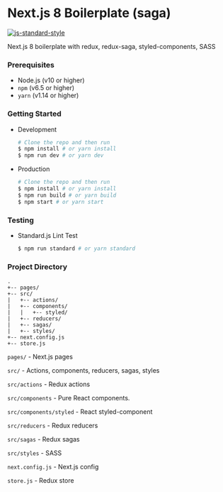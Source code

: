 # Next.js 8 Boilerplate (saga)

[![js-standard-style](https://cdn.rawgit.com/feross/standard/master/badge.svg)](https://github.com/feross/standard)

Next.js 8 boilerplate with redux, redux-saga, styled-components, SASS

### Prerequisites

- Node.js (v10 or higher)
- `npm` (v6.5 or higher)
- `yarn` (v1.14 or higher)

### Getting Started

- Development

    ```bash
    # Clone the repo and then run
    $ npm install # or yarn install
    $ npm run dev # or yarn dev
    ```

- Production

    ```bash
    # Clone the repo and then run
    $ npm install # or yarn install
    $ npm run build # or yarn build
    $ npm start # or yarn start
    ```

### Testing

- Standard.js Lint Test

    ```bash
    $ npm run standard # or yarn standard
    ```

### Project Directory

```
.
+-- pages/
+-- src/
|   +-- actions/
|   +-- components/
|   |   +-- styled/
|   +-- reducers/
|   +-- sagas/
|   +-- styles/
+-- next.config.js
+-- store.js
```

`pages/` - Next.js pages

`src/` - Actions, components, reducers, sagas, styles

`src/actions` - Redux actions

`src/components` - Pure React components.

`src/components/styled` - React styled-component

`src/reducers` - Redux reducers

`src/sagas` - Redux sagas

`src/styles` - SASS

`next.config.js` - Next.js config

`store.js` - Redux store